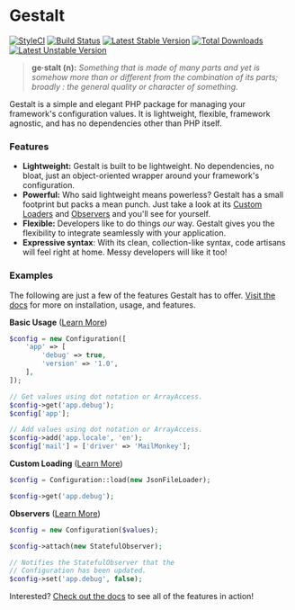 # Gestalt

[![StyleCI](https://styleci.io/repos/67276253/shield?style=flat)](https://styleci.io/repos/67276253)
[![Build Status](https://travis-ci.org/samrap/gestalt.svg?branch=master)](https://travis-ci.org/samrap/gestalt)
[![Latest Stable Version](https://poser.pugx.org/samrap/gestalt/v/stable)](https://packagist.org/packages/samrap/gestalt)
[![Total Downloads](https://poser.pugx.org/samrap/gestalt/downloads)](https://packagist.org/packages/samrap/gestalt)
[![Latest Unstable Version](https://poser.pugx.org/samrap/gestalt/v/unstable)](https://packagist.org/packages/samrap/gestalt)

> **ge·stalt (n):** _Something that is made of many parts and yet is somehow more than or different from the combination of its parts; broadly : the general quality or character of something._

Gestalt is a simple and elegant PHP package for managing your framework's configuration values. It is lightweight, flexible, framework agnostic, and has no dependencies other than PHP itself.

### Features
- **Lightweight:** Gestalt is built to be lightweight. No dependencies, no bloat, just an object-oriented wrapper around your framework's configuration.
- **Powerful:** Who said lightweight means powerless? Gestalt has a small footprint but packs a mean punch. Just take a look at its [Custom Loaders](https://github.com/samrap/gestalt-docs/blob/master/loaders.md) and [Observers](https://github.com/samrap/gestalt-docs/blob/master/observers.md) and you'll see for yourself.
- **Flexible:** Developers like to do things _our_ way. Gestalt gives you the flexibility to integrate seamlessly with your application.
- **Expressive syntax**: With its clean, collection-like syntax, code artisans will feel right at home. Messy developers will like it too!

### Examples

The following are just a few of the features Gestalt has to offer. [Visit the docs](https://github.com/samrap/gestalt-docs) for more on installation, usage, and features.

**Basic Usage** ([Learn More](https://github.com/samrap/gestalt-docs/blob/master/introduction.md))

```php
$config = new Configuration([
    'app' => [
        'debug' => true,
        'version' => '1.0',
    ],
]);

// Get values using dot notation or ArrayAccess.
$config->get('app.debug');
$config['app'];

// Add values using dot notation or ArrayAccess.
$config->add('app.locale', 'en');
$config['mail'] = ['driver' => 'MailMonkey'];
```

**Custom Loading** ([Learn More](https://github.com/samrap/gestalt-docs/blob/master/loaders.md))

```php
$config = Configuration::load(new JsonFileLoader);

$config->get('app.debug');
```

**Observers** ([Learn More](https://github.com/samrap/gestalt-docs/blob/master/observers.md))

```php
$config = new Configuration($values);

$config->attach(new StatefulObserver);

// Notifies the StatefulObserver that the
// Configuration has been updated.
$config->set('app.debug', false);
```

Interested? [Check out the docs](https://github.com/samrap/gestalt-docs) to see all of the features in action!
